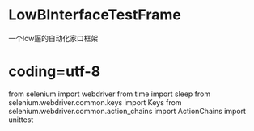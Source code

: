 # LowBInterfaceTestFrame
一个low逼的自动化家口框架
#  coding=utf-8
from  selenium  import webdriver
from  time  import  sleep
from  selenium.webdriver.common.keys import Keys
from selenium.webdriver.common.action_chains import ActionChains
import  unittest
